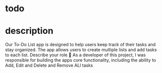 # todo
# description 
Our To-Do List app is designed to help users keep track of their tasks and stay
organized. The app allows users to create multiple lists and add tasks to each list.
Describe your role
 As a developer of this project, I was responsible for building the apps core functionality,
including the ability to Add, Edit and Delete and Remove ALl tasks